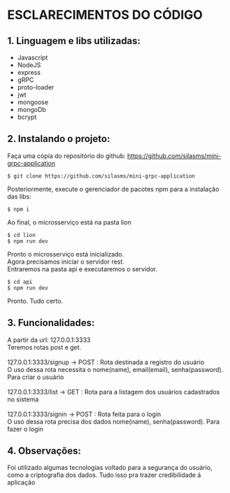 # ESCLARECIMENTOS DO CÓDIGO

## 1. Linguagem e libs utilizadas:

*  Javascript
*  NodeJS
*  express
*  gRPC
*  proto-loader
*  jwt
*  mongoose
*  mongoDb
*  bcrypt

## 2. Instalando o projeto:

Faça uma cópia do repositório do github: https://github.com/silasms/mini-grpc-application

```
$ git clone https://github.com/silasms/mini-grpc-application
```

Posteriormente, execute o gerenciador de pacotes npm para a instalação das libs:
```
$ npm i
```

Ao final, o microsserviço está na pasta lion
```
$ cd lion
$ npm run dev
```
Pronto o microsserviço está inicializado.<br>
Agora precisamos iniciar o servidor rest.<br>
Entraremos na pasta api e executaremos o servidor.
```
$ cd api
$ npm run dev
```
Pronto. Tudo certo.

## 3. Funcionalidades:

A partir da url: 127.0.0.1:3333<br>
Teremos rotas post e get.<br>
<br>
127.0.0.1:3333/signup -> POST : Rota destinada a registro do usuário<br>
O uso dessa rota necessita o nome(name), email(email), senha(password). Para criar o usuário<br>
<br>
127.0.0.1:3333/list -> GET : Rota para a listagem dos usuários cadastrados no sistema<br>
<br>
127.0.0.1:3333/signin -> POST : Rota feita para o login<br>
O uso dessa rota precisa dos dados nome(name), senha(password). Para fazer o login<br>

## 4. Observações:

Foi utilizado algumas tecnologias voltado para a segurança do usuário, como a criptografia dos dados. Tudo isso pra trazer credibilidade á aplicação